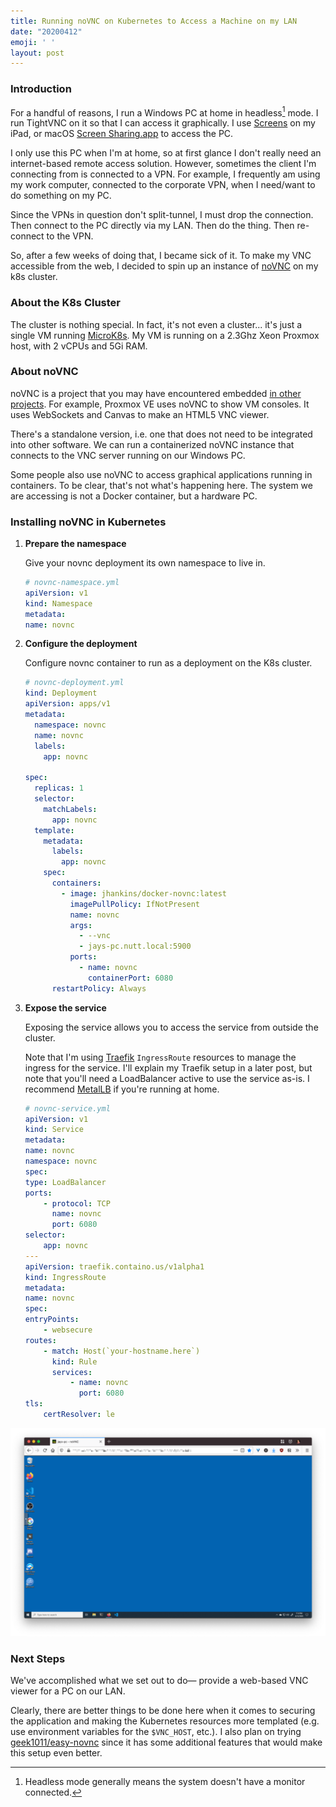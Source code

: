 ```yaml
---
title: Running noVNC on Kubernetes to Access a Machine on my LAN
date: "20200412"
emoji: ' '
layout: post
---
```


### Introduction

For a handful of reasons, I run a Windows PC at home in headless[^1] mode. I run TightVNC on it so that I can access it graphically. I use [Screens](https://edovia.com/en/screens-ios/) on my iPad, or macOS [Screen Sharing.app](https://support.apple.com/guide/mac-help/share-the-screen-of-another-mac-mh14066/10.15/mac/10.15) to access the PC.

I only use this PC when I'm at home, so at first glance I don't really need an internet-based remote access solution. However, sometimes the client I'm connecting from is connected to a VPN. For example, I frequently am using my work computer, connected to the corporate VPN, when I need/want to do something on my PC.

Since the VPNs in question don't split-tunnel, I must drop the connection. Then connect to the PC directly via my LAN. Then do the thing. Then re-connect to the VPN.

So, after a few weeks of doing that, I became sick of it. To make my VNC accessible from the web, I decided to spin up an instance of [noVNC](https://novnc.com/info.html) on my k8s cluster.

### About the K8s Cluster

The cluster is nothing special. In fact, it's not even a cluster... it's just a single VM running [MicroK8s](https://microk8s.io/). My VM is running on a 2.3Ghz Xeon Proxmox host, with 2 vCPUs and 5Gi RAM.

### About noVNC

noVNC is a project that you may have encountered embedded [in other projects](https://github.com/novnc/noVNC/wiki/Projects-and-companies-using-noVNC). For example, Proxmox VE uses noVNC to show VM consoles. It uses WebSockets and Canvas to make an HTML5 VNC viewer.

There's a standalone version, i.e. one that does not need to be integrated into other software. We can run a containerized noVNC instance that connects to the VNC server running on our Windows PC.

Some people also use noVNC to access graphical applications running in containers. To be clear, that's not what's happening here. The system we are accessing is not a Docker container, but a hardware PC.

### Installing noVNC in Kubernetes

1. **Prepare the namespace**

   Give your novnc deployment its own namespace to live in.

    ```yml
    # novnc-namespace.yml
    apiVersion: v1
    kind: Namespace
    metadata:
    name: novnc
    ```

2. **Configure the deployment**

    Configure novnc container to run as a deployment on the K8s cluster.

    ```yml
    # novnc-deployment.yml
    kind: Deployment
    apiVersion: apps/v1
    metadata:
      namespace: novnc
      name: novnc
      labels:
        app: novnc

    spec:
      replicas: 1
      selector:
        matchLabels:
          app: novnc
      template:
        metadata:
          labels:
            app: novnc
        spec:
          containers:
            - image: jhankins/docker-novnc:latest
              imagePullPolicy: IfNotPresent
              name: novnc
              args:
                - --vnc
                - jays-pc.nutt.local:5900
              ports:
                - name: novnc
                  containerPort: 6080
          restartPolicy: Always
    ```

3. **Expose the service**

    Exposing the service allows you to access the service from outside the cluster.

    Note that I'm using [Traefik](https://containo.us/traefik/) `IngressRoute` resources to manage the ingress for the service. I'll explain my Traefik setup in a later post, but note that you'll need a LoadBalancer active to use the service as-is. I recommend [MetalLB](https://metallb.universe.tf/) if you're running at home.

    ```yml
    # novnc-service.yml
    apiVersion: v1
    kind: Service
    metadata:
    name: novnc
    namespace: novnc
    spec:
    type: LoadBalancer
    ports:
        - protocol: TCP
          name: novnc
          port: 6080
    selector:
        app: novnc
    ---
    apiVersion: traefik.containo.us/v1alpha1
    kind: IngressRoute
    metadata:
    name: novnc
    spec:
    entryPoints:
        - websecure
    routes:
        - match: Host(`your-hostname.here`)
          kind: Rule
          services:
              - name: novnc
                port: 6080
    tls:
        certResolver: le
    ```

![noVNC in a Firefox browser window](2020-04-12-19-17-35.png)

### Next Steps

We've accomplished what we set out to do— provide a web-based VNC viewer for a PC on our LAN.

Clearly, there are better things to be done here when it comes to securing the application and making the Kubernetes resources more templated (e.g. use environment variables for the `$VNC_HOST`, etc.). I also plan on trying [geek1011/easy-novnc](https://github.com/geek1011/easy-novnc) since it has some additional features that would make this setup even better.


[^1]: Headless mode generally means the system doesn't have a monitor connected.
